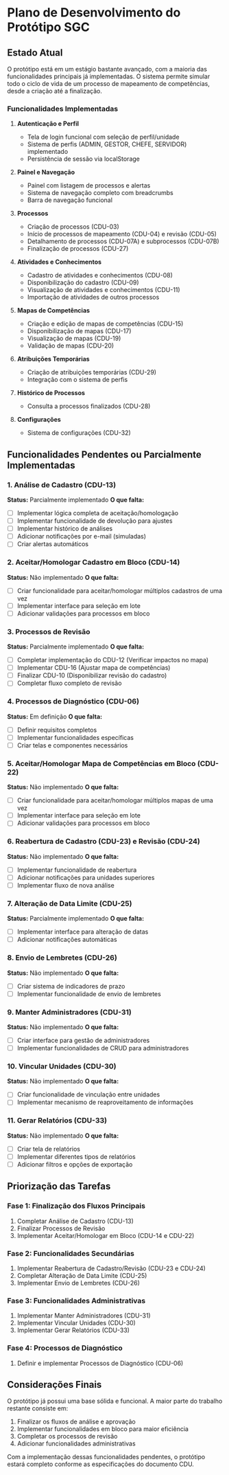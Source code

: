 # Plano de Desenvolvimento do Protótipo SGC

## Estado Atual

O protótipo está em um estágio bastante avançado, com a maioria das funcionalidades principais já implementadas. O sistema permite simular todo o ciclo de vida de um processo de mapeamento de competências, desde a criação até a finalização.

### Funcionalidades Implementadas

1. **Autenticação e Perfil**
   - Tela de login funcional com seleção de perfil/unidade
   - Sistema de perfis (ADMIN, GESTOR, CHEFE, SERVIDOR) implementado
   - Persistência de sessão via localStorage

2. **Painel e Navegação**
   - Painel com listagem de processos e alertas
   - Sistema de navegação completo com breadcrumbs
   - Barra de navegação funcional

3. **Processos**
   - Criação de processos (CDU-03)
   - Início de processos de mapeamento (CDU-04) e revisão (CDU-05)
   - Detalhamento de processos (CDU-07A) e subprocessos (CDU-07B)
   - Finalização de processos (CDU-27)

4. **Atividades e Conhecimentos**
   - Cadastro de atividades e conhecimentos (CDU-08)
   - Disponibilização do cadastro (CDU-09)
   - Visualização de atividades e conhecimentos (CDU-11)
   - Importação de atividades de outros processos

5. **Mapas de Competências**
   - Criação e edição de mapas de competências (CDU-15)
   - Disponibilização de mapas (CDU-17)
   - Visualização de mapas (CDU-19)
   - Validação de mapas (CDU-20)

6. **Atribuições Temporárias**
   - Criação de atribuições temporárias (CDU-29)
   - Integração com o sistema de perfis

7. **Histórico de Processos**
   - Consulta a processos finalizados (CDU-28)

8. **Configurações**
   - Sistema de configurações (CDU-32)

## Funcionalidades Pendentes ou Parcialmente Implementadas

### 1. Análise de Cadastro (CDU-13)
**Status:** Parcialmente implementado
**O que falta:**
- [ ] Implementar lógica completa de aceitação/homologação
- [ ] Implementar funcionalidade de devolução para ajustes
- [ ] Implementar histórico de análises
- [ ] Adicionar notificações por e-mail (simuladas)
- [ ] Criar alertas automáticos

### 2. Aceitar/Homologar Cadastro em Bloco (CDU-14)
**Status:** Não implementado
**O que falta:**
- [ ] Criar funcionalidade para aceitar/homologar múltiplos cadastros de uma vez
- [ ] Implementar interface para seleção em lote
- [ ] Adicionar validações para processos em bloco

### 3. Processos de Revisão
**Status:** Parcialmente implementado
**O que falta:**
- [ ] Completar implementação do CDU-12 (Verificar impactos no mapa)
- [ ] Implementar CDU-16 (Ajustar mapa de competências)
- [ ] Finalizar CDU-10 (Disponibilizar revisão do cadastro)
- [ ] Completar fluxo completo de revisão

### 4. Processos de Diagnóstico (CDU-06)
**Status:** Em definição
**O que falta:**
- [ ] Definir requisitos completos
- [ ] Implementar funcionalidades específicas
- [ ] Criar telas e componentes necessários

### 5. Aceitar/Homologar Mapa de Competências em Bloco (CDU-22)
**Status:** Não implementado
**O que falta:**
- [ ] Criar funcionalidade para aceitar/homologar múltiplos mapas de uma vez
- [ ] Implementar interface para seleção em lote
- [ ] Adicionar validações para processos em bloco

### 6. Reabertura de Cadastro (CDU-23) e Revisão (CDU-24)
**Status:** Não implementado
**O que falta:**
- [ ] Implementar funcionalidade de reabertura
- [ ] Adicionar notificações para unidades superiores
- [ ] Implementar fluxo de nova análise

### 7. Alteração de Data Limite (CDU-25)
**Status:** Parcialmente implementado
**O que falta:**
- [ ] Implementar interface para alteração de datas
- [ ] Adicionar notificações automáticas

### 8. Envio de Lembretes (CDU-26)
**Status:** Não implementado
**O que falta:**
- [ ] Criar sistema de indicadores de prazo
- [ ] Implementar funcionalidade de envio de lembretes

### 9. Manter Administradores (CDU-31)
**Status:** Não implementado
**O que falta:**
- [ ] Criar interface para gestão de administradores
- [ ] Implementar funcionalidades de CRUD para administradores

### 10. Vincular Unidades (CDU-30)
**Status:** Não implementado
**O que falta:**
- [ ] Criar funcionalidade de vinculação entre unidades
- [ ] Implementar mecanismo de reaproveitamento de informações

### 11. Gerar Relatórios (CDU-33)
**Status:** Não implementado
**O que falta:**
- [ ] Criar tela de relatórios
- [ ] Implementar diferentes tipos de relatórios
- [ ] Adicionar filtros e opções de exportação

## Priorização das Tarefas

### Fase 1: Finalização dos Fluxos Principais
1. Completar Análise de Cadastro (CDU-13)
2. Finalizar Processos de Revisão
3. Implementar Aceitar/Homologar em Bloco (CDU-14 e CDU-22)

### Fase 2: Funcionalidades Secundárias
1. Implementar Reabertura de Cadastro/Revisão (CDU-23 e CDU-24)
2. Completar Alteração de Data Limite (CDU-25)
3. Implementar Envio de Lembretes (CDU-26)

### Fase 3: Funcionalidades Administrativas
1. Implementar Manter Administradores (CDU-31)
2. Implementar Vincular Unidades (CDU-30)
3. Implementar Gerar Relatórios (CDU-33)

### Fase 4: Processos de Diagnóstico
1. Definir e implementar Processos de Diagnóstico (CDU-06)

## Considerações Finais

O protótipo já possui uma base sólida e funcional. A maior parte do trabalho restante consiste em:
1. Finalizar os fluxos de análise e aprovação
2. Implementar funcionalidades em bloco para maior eficiência
3. Completar os processos de revisão
4. Adicionar funcionalidades administrativas

Com a implementação dessas funcionalidades pendentes, o protótipo estará completo conforme as especificações do documento CDU.